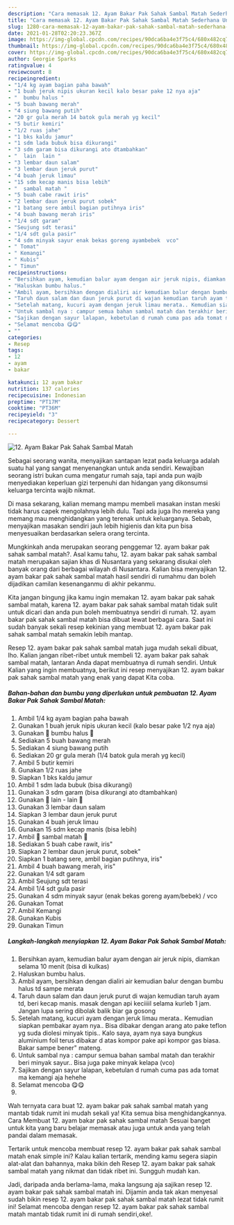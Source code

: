 ```yaml
---
description: "Cara memasak 12. Ayam Bakar Pak Sahak Sambal Matah Sederhana Untuk Jualan"
title: "Cara memasak 12. Ayam Bakar Pak Sahak Sambal Matah Sederhana Untuk Jualan"
slug: 1280-cara-memasak-12-ayam-bakar-pak-sahak-sambal-matah-sederhana-untuk-jualan
date: 2021-01-28T02:20:23.367Z
image: https://img-global.cpcdn.com/recipes/90dca6ba4e3f75c4/680x482cq70/12-ayam-bakar-pak-sahak-sambal-matah-foto-resep-utama.jpg
thumbnail: https://img-global.cpcdn.com/recipes/90dca6ba4e3f75c4/680x482cq70/12-ayam-bakar-pak-sahak-sambal-matah-foto-resep-utama.jpg
cover: https://img-global.cpcdn.com/recipes/90dca6ba4e3f75c4/680x482cq70/12-ayam-bakar-pak-sahak-sambal-matah-foto-resep-utama.jpg
author: Georgie Sparks
ratingvalue: 4
reviewcount: 8
recipeingredient:
- "1/4 kg ayam bagian paha bawah"
- "1 buah jeruk nipis ukuran kecil kalo besar pake 12 nya aja"
- "  bumbu halus "
- "5 buah bawang merah"
- "4 siung bawang putih"
- "20 gr gula merah 14 batok gula merah yg kecil"
- "5 butir kemiri"
- "1/2 ruas jahe"
- "1 bks kaldu jamur"
- "1 sdm lada bubuk bisa dikurangi"
- "3 sdm garam bisa dikurangi ato dtambahkan"
- "  lain  lain "
- "3 lembar daun salam"
- "3 lembar daun jeruk purut"
- "4 buah jeruk limau"
- "15 sdm kecap manis bisa lebih"
- "  sambal matah "
- "5 buah cabe rawit iris"
- "2 lembar daun jeruk purut sobek"
- "1 batang sere ambil bagian putihnya iris"
- "4 buah bawang merah iris"
- "1/4 sdt garam"
- "Seujung sdt terasi"
- "1/4 sdt gula pasir"
- "4 sdm minyak sayur enak bekas goreng ayambebek  vco"
- " Tomat"
- " Kemangi"
- " Kubis"
- " Timun"
recipeinstructions:
- "Bersihkan ayam, kemudian balur ayam dengan air jeruk nipis, diamkan selama 10 menit (bisa di kulkas)"
- "Haluskan bumbu halus."
- "Ambil ayam, bersihkan dengan dialiri air kemudian balur dengan bumbu halus td sampe merata"
- "Taruh daun salam dan daun jeruk purut di wajan kemudian taruh ayam td, beri kecap manis. masak dengan api keciiiil selama kurleb 1 jam. Jangan lupa sering dibolak balik biar ga gosong"
- "Setelah matang, kucuri ayam dengan jeruk limau merata.. Kemudian siapkan pembakar ayam nya.. Bisa dibakar dengan arang ato pake teflon yg suda diolesi minyak tipis.. Kalo saya, ayam nya saya bungkus aluminium foil terus dibakar d atas kompor pake api kompor gas biasa. Bakar sampe bener&#34; mateng."
- "Untuk sambal nya : campur semua bahan sambal matah dan terakhir beri minyak sayur.. Bisa juga pake minyak kelapa (vco)"
- "Sajikan dengan sayur lalapan, kebetulan d rumah cuma pas ada tomat ma kemangi aja hehehe"
- "Selamat mencoba 😋😋"
- ""
categories:
- Resep
tags:
- 12
- ayam
- bakar

katakunci: 12 ayam bakar 
nutrition: 137 calories
recipecuisine: Indonesian
preptime: "PT17M"
cooktime: "PT36M"
recipeyield: "3"
recipecategory: Dessert

---
```



![12. Ayam Bakar Pak Sahak Sambal Matah](https://img-global.cpcdn.com/recipes/90dca6ba4e3f75c4/680x482cq70/12-ayam-bakar-pak-sahak-sambal-matah-foto-resep-utama.jpg)

Sebagai seorang wanita, menyajikan santapan lezat pada keluarga adalah suatu hal yang sangat menyenangkan untuk anda sendiri. Kewajiban seorang istri bukan cuma mengatur rumah saja, tapi anda pun wajib menyediakan keperluan gizi terpenuhi dan hidangan yang dikonsumsi keluarga tercinta wajib nikmat.

Di masa  sekarang, kalian memang mampu membeli masakan instan meski tidak harus capek mengolahnya lebih dulu. Tapi ada juga lho mereka yang memang mau menghidangkan yang terenak untuk keluarganya. Sebab, menyajikan masakan sendiri jauh lebih higienis dan kita pun bisa menyesuaikan berdasarkan selera orang tercinta. 



Mungkinkah anda merupakan seorang penggemar 12. ayam bakar pak sahak sambal matah?. Asal kamu tahu, 12. ayam bakar pak sahak sambal matah merupakan sajian khas di Nusantara yang sekarang disukai oleh banyak orang dari berbagai wilayah di Nusantara. Kalian bisa menyajikan 12. ayam bakar pak sahak sambal matah hasil sendiri di rumahmu dan boleh dijadikan camilan kesenanganmu di akhir pekanmu.

Kita jangan bingung jika kamu ingin memakan 12. ayam bakar pak sahak sambal matah, karena 12. ayam bakar pak sahak sambal matah tidak sulit untuk dicari dan anda pun boleh membuatnya sendiri di rumah. 12. ayam bakar pak sahak sambal matah bisa dibuat lewat berbagai cara. Saat ini sudah banyak sekali resep kekinian yang membuat 12. ayam bakar pak sahak sambal matah semakin lebih mantap.

Resep 12. ayam bakar pak sahak sambal matah juga mudah sekali dibuat, lho. Kalian jangan ribet-ribet untuk membeli 12. ayam bakar pak sahak sambal matah, lantaran Anda dapat membuatnya di rumah sendiri. Untuk Kalian yang ingin membuatnya, berikut ini resep menyajikan 12. ayam bakar pak sahak sambal matah yang enak yang dapat Kita coba.

<!--inarticleads1-->

##### Bahan-bahan dan bumbu yang diperlukan untuk pembuatan 12. Ayam Bakar Pak Sahak Sambal Matah:

1. Ambil 1/4 kg ayam bagian paha bawah
1. Gunakan 1 buah jeruk nipis ukuran kecil (kalo besar pake 1/2 nya aja)
1. Gunakan  🐤 bumbu halus 🐤
1. Sediakan 5 buah bawang merah
1. Sediakan 4 siung bawang putih
1. Sediakan 20 gr gula merah (1/4 batok gula merah yg kecil)
1. Ambil 5 butir kemiri
1. Gunakan 1/2 ruas jahe
1. Siapkan 1 bks kaldu jamur
1. Ambil 1 sdm lada bubuk (bisa dikurangi)
1. Gunakan 3 sdm garam (bisa dikurangi ato dtambahkan)
1. Gunakan  🐣 lain - lain 🐣
1. Gunakan 3 lembar daun salam
1. Siapkan 3 lembar daun jeruk purut
1. Gunakan 4 buah jeruk limau
1. Gunakan 15 sdm kecap manis (bisa lebih)
1. Ambil  🍊 sambal matah 🍊
1. Sediakan 5 buah cabe rawit, iris&#34;
1. Siapkan 2 lembar daun jeruk purut, sobek&#34;
1. Siapkan 1 batang sere, ambil bagian putihnya, iris&#34;
1. Ambil 4 buah bawang merah, iris&#34;
1. Gunakan 1/4 sdt garam
1. Ambil Seujung sdt terasi
1. Ambil 1/4 sdt gula pasir
1. Gunakan 4 sdm minyak sayur (enak bekas goreng ayam/bebek) / vco
1. Gunakan  Tomat
1. Ambil  Kemangi
1. Gunakan  Kubis
1. Gunakan  Timun




<!--inarticleads2-->

##### Langkah-langkah menyiapkan 12. Ayam Bakar Pak Sahak Sambal Matah:

1. Bersihkan ayam, kemudian balur ayam dengan air jeruk nipis, diamkan selama 10 menit (bisa di kulkas)
1. Haluskan bumbu halus.
1. Ambil ayam, bersihkan dengan dialiri air kemudian balur dengan bumbu halus td sampe merata
1. Taruh daun salam dan daun jeruk purut di wajan kemudian taruh ayam td, beri kecap manis. masak dengan api keciiiil selama kurleb 1 jam. Jangan lupa sering dibolak balik biar ga gosong
1. Setelah matang, kucuri ayam dengan jeruk limau merata.. Kemudian siapkan pembakar ayam nya.. Bisa dibakar dengan arang ato pake teflon yg suda diolesi minyak tipis.. Kalo saya, ayam nya saya bungkus aluminium foil terus dibakar d atas kompor pake api kompor gas biasa. Bakar sampe bener&#34; mateng.
1. Untuk sambal nya : campur semua bahan sambal matah dan terakhir beri minyak sayur.. Bisa juga pake minyak kelapa (vco)
1. Sajikan dengan sayur lalapan, kebetulan d rumah cuma pas ada tomat ma kemangi aja hehehe
1. Selamat mencoba 😋😋
1. 




Wah ternyata cara buat 12. ayam bakar pak sahak sambal matah yang mantab tidak rumit ini mudah sekali ya! Kita semua bisa menghidangkannya. Cara Membuat 12. ayam bakar pak sahak sambal matah Sesuai banget untuk kita yang baru belajar memasak atau juga untuk anda yang telah pandai dalam memasak.

Tertarik untuk mencoba membuat resep 12. ayam bakar pak sahak sambal matah enak simple ini? Kalau kalian tertarik, mending kamu segera siapin alat-alat dan bahannya, maka bikin deh Resep 12. ayam bakar pak sahak sambal matah yang nikmat dan tidak ribet ini. Sungguh mudah kan. 

Jadi, daripada anda berlama-lama, maka langsung aja sajikan resep 12. ayam bakar pak sahak sambal matah ini. Dijamin anda tak akan menyesal sudah bikin resep 12. ayam bakar pak sahak sambal matah lezat tidak rumit ini! Selamat mencoba dengan resep 12. ayam bakar pak sahak sambal matah mantab tidak rumit ini di rumah sendiri,oke!.

